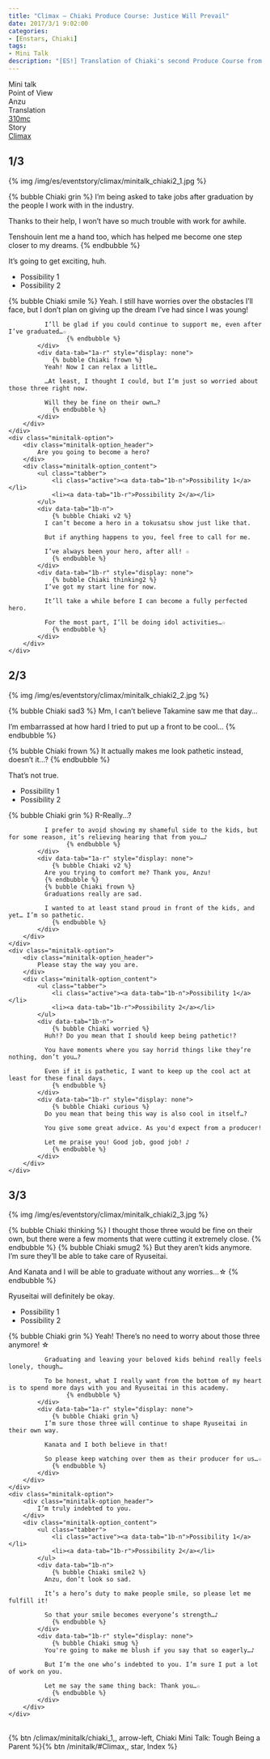 ```yaml
---
title: "Climax – Chiaki Produce Course: Justice Will Prevail"
date: 2017/3/1 9:02:00
categories:
- [Enstars, Chiaki]
tags:
- Mini Talk
description: "[ES!] Translation of Chiaki's second Produce Course from Climax. From Anzu's POV."
---
```

<div class="three-wrapper" style="--storyColor:#965e7d;--storyColor-rgb:150,94,125;--storyColor-h:326.8;--storyColor-s: 23%;--storyColor-l:47.8%;">
    <div class="info-area">
        <div class="info">
            <div class="info-item characters">
                <div class="label">
                    Mini talk
                </div>
                <div class="value">
								<a href="/categories/Enstars/Chiaki" character="Chiaki"></a>
                </div>
            </div>
            <div class="info-item one">
                <div class="label">
                    Point of View
                </div>
                <div class="value">
                    Anzu
                </div>
            </div>
            <div class="info-item two">
                <div class="label">
                    Translation
                </div>
                <div class="value">
                    <a href="/about">310mc</a>
                </div>
            </div>
            <div class="info-item three">
                <div class="label">
                   Story
                </div>
                <div class="value">
                    <a href="/climax">Climax</a>
                </div>
            </div>
        </div>
    </div>
</div>

<!-- more -->

## <div mt="rare"></div> 1/3

{% img /img/es/eventstory/climax/minitalk_chiaki2_1.jpg %}

{% bubble Chiaki grin %}
I’m being asked to take jobs after graduation by the people I work with in the industry.

Thanks to their help, I won’t have so much trouble with work for awhile.

Tenshouin lent me a hand too, which has helped me become one step closer to my dreams.
{% endbubble %}

<div class="minitalk" character="Anzu">
    <div class="minitalk-option">
        <div class="minitalk-option_header">
            It’s going to get exciting, huh.
        </div>
        <div class="minitalk-option_content">
			<ul class="tabber">
				<li class="active"><a data-tab="1a-n">Possibility 1</a></li>
				<li><a data-tab="1a-r">Possibility 2</a></li>
			</ul>
			<div data-tab="1a-n">
            	{% bubble Chiaki smile %}
              Yeah. I still have worries over the obstacles I’ll face, but I don’t plan on giving up the dream I’ve had since I was young!

              I’ll be glad if you could continue to support me, even after I’ve graduated…☆
					{% endbubble %}
			</div>
			<div data-tab="1a-r" style="display: none">
            	{% bubble Chiaki frown %}
              Yeah! Now I can relax a little…

              …At least, I thought I could, but I’m just so worried about those three right now.

              Will they be fine on their own…?
				{% endbubble %}
			</div>
        </div>
    </div>
	<div class="minitalk-option">
        <div class="minitalk-option_header">
            Are you going to become a hero?
        </div>
        <div class="minitalk-option_content">
			<ul class="tabber">
				<li class="active"><a data-tab="1b-n">Possibility 1</a></li>
				<li><a data-tab="1b-r">Possibility 2</a></li>
			</ul>
			<div data-tab="1b-n">
            	{% bubble Chiaki v2 %}
              I can’t become a hero in a tokusatsu show just like that.

              But if anything happens to you, feel free to call for me.

              I’ve always been your hero, after all! ☆
				{% endbubble %}
			</div>
			<div data-tab="1b-r" style="display: none">
            	{% bubble Chiaki thinking2 %}
              I’ve got my start line for now.

              It’ll take a while before I can become a fully perfected hero.

              For the most part, I’ll be doing idol activities…☆
				{% endbubble %}
			</div>
        </div>
    </div>
</div>

## <div mt="rare"></div> 2/3

{% img /img/es/eventstory/climax/minitalk_chiaki2_2.jpg %}

{% bubble Chiaki sad3 %}
Mm, I can’t believe Takamine saw me that day…

I’m embarrassed at how hard I tried to put up a front to be cool…
{% endbubble %}

{% bubble Chiaki frown %}
It actually makes me look pathetic instead, doesn’t it…?
{% endbubble %}

<div class="minitalk" character="Anzu">
    <div class="minitalk-option">
        <div class="minitalk-option_header">
            That’s not true.
        </div>
        <div class="minitalk-option_content">
			<ul class="tabber">
				<li class="active"><a data-tab="1a-n">Possibility 1</a></li>
				<li><a data-tab="1a-r">Possibility 2</a></li>
			</ul>
			<div data-tab="1a-n">
            	{% bubble Chiaki grin %}
              R-Really…?

              I prefer to avoid showing my shameful side to the kids, but for some reason, it’s relieving hearing that from you…♪
					{% endbubble %}
			</div>
			<div data-tab="1a-r" style="display: none">
            	{% bubble Chiaki v2 %}
              Are you trying to comfort me? Thank you, Anzu!
              {% endbubble %}
              {% bubble Chiaki frown %}
              Graduations really are sad.

              I wanted to at least stand proud in front of the kids, and yet… I’m so pathetic.
				{% endbubble %}
			</div>
        </div>
    </div>
	<div class="minitalk-option">
        <div class="minitalk-option_header">
            Please stay the way you are.
        </div>
        <div class="minitalk-option_content">
			<ul class="tabber">
				<li class="active"><a data-tab="1b-n">Possibility 1</a></li>
				<li><a data-tab="1b-r">Possibility 2</a></li>
			</ul>
			<div data-tab="1b-n">
            	{% bubble Chiaki worried %}
              Huh!? Do you mean that I should keep being pathetic!?

              You have moments where you say horrid things like they’re nothing, don’t you…?

              Even if it is pathetic, I want to keep up the cool act at least for these final days.
				{% endbubble %}
			</div>
			<div data-tab="1b-r" style="display: none">
            	{% bubble Chiaki curious %}
              Do you mean that being this way is also cool in itself…?

              You give some great advice. As you'd expect from a producer!

              Let me praise you! Good job, good job! ♪
				{% endbubble %}
			</div>
        </div>
    </div>
</div>

## <div mt="rare"></div> 3/3

{% img /img/es/eventstory/climax/minitalk_chiaki2_3.jpg %}

{% bubble Chiaki thinking %}
I thought those three would be fine on their own, but there were a few moments that were cutting it extremely close.
{% endbubble %}
{% bubble Chiaki smug2 %}
But they aren’t kids anymore. I’m sure they’ll be able to take care of Ryuseitai.

And Kanata and I will be able to graduate without any worries…☆
{% endbubble %}

<div class="minitalk" character="Anzu">
    <div class="minitalk-option">
        <div class="minitalk-option_header">
            Ryuseitai will definitely be okay.
        </div>
        <div class="minitalk-option_content">
			<ul class="tabber">
				<li class="active"><a data-tab="1a-n">Possibility 1</a></li>
				<li><a data-tab="1a-r">Possibility 2</a></li>
			</ul>
			<div data-tab="1a-n">
            	{% bubble Chiaki grin %}
              Yeah! There’s no need to worry about those three anymore! ☆

              Graduating and leaving your beloved kids behind really feels lonely, though…

              To be honest, what I really want from the bottom of my heart is to spend more days with you and Ryuseitai in this academy.
					{% endbubble %}
			</div>
			<div data-tab="1a-r" style="display: none">
            	{% bubble Chiaki grin %}
              I’m sure those three will continue to shape Ryuseitai in their own way.

              Kanata and I both believe in that!

              So please keep watching over them as their producer for us…☆
				{% endbubble %}
			</div>
        </div>
    </div>
	<div class="minitalk-option">
        <div class="minitalk-option_header">
            I’m truly indebted to you.
        </div>
        <div class="minitalk-option_content">
			<ul class="tabber">
				<li class="active"><a data-tab="1b-n">Possibility 1</a></li>
				<li><a data-tab="1b-r">Possibility 2</a></li>
			</ul>
			<div data-tab="1b-n">
            	{% bubble Chiaki smile2 %}
              Anzu, don’t look so sad.

              It’s a hero’s duty to make people smile, so please let me fulfill it!

              So that your smile becomes everyone’s strength…♪
				{% endbubble %}
			</div>
			<div data-tab="1b-r" style="display: none">
            	{% bubble Chiaki smug %}
              You're going to make me blush if you say that so eagerly…♪

              But I’m the one who’s indebted to you. I’m sure I put a lot of work on you.

              Let me say the same thing back: Thank you…☆
				{% endbubble %}
			</div>
        </div>
    </div>
</div>
<br>
<div toc>{% btn /climax/minitalk/chiaki_1,, arrow-left, Chiaki Mini Talk: Tough Being a Parent %}{% btn /minitalk/#Climax,, star, Index %}</div>
